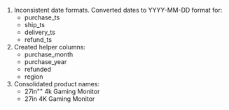 1) Inconsistent date formats.  Converted dates to YYYY-MM-DD format for:
    * purchase_ts
    * ship_ts
    * delivery_ts
    * refund_ts
2) Created helper columns:
    * purchase_month
    * purchase_year
    * refunded
    * region
3) Consolidated product names:
    * 27in"" 4k Gaming Monitor
    * 27in 4K Gaming Monitor